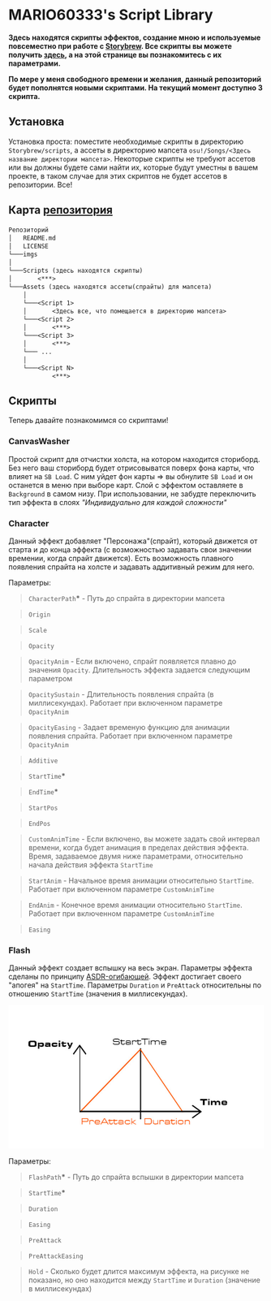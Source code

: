 # MARIO60333's Script Library

**Здесь находятся скрипты эффектов, создание мною и используемые повсеместно при работе с [Storybrew](https://github.com/Damnae/storybrew). Все скрипты вы можете получить [здесь](https://github.com/MARIO60333/mario60333.github.io), а на этой странице вы познакомитесь с их параметрами.**

**По мере у меня свободного времени и желания, данный репозиторий будет пополнятся новыми скриптами. На текущий момент доступно 3 скрипта.**

## Установка

Установка проста: поместите необходимые скрипты в директорию `Storybrew/scripts`, а ассеты в директорию мапсета `osu!/Songs/<Здесь название директории мапсета>`. Некоторые скрипты не требуют ассетов или вы должны будете сами найти их, которые будут уместны в вашем проекте, в таком случае для этих скриптов не будет ассетов в репозитории. Все!

## Карта [репозитория](https://github.com/MARIO60333/mario60333.github.io)

```
Репозиторий
│   README.md
│   LICENSE
└───imgs
│
└───Scripts (здесь находятся скрипты)
│       <***>
└───Assets (здесь находятся ассеты(спрайты) для мапсета)
    │
    └───<Script 1>
    │       <Здесь все, что помещается в директорию мапсета>
    └───<Script 2>
    │       <***>
    └───<Script 3>
    │       <***>
    └─── ...
    │
    └───<Script N>
            <***>
```

## Скрипты

Теперь давайте познакомимся со скриптами!

### CanvasWasher

Простой скрипт для отчистки холста, на котором находится сториборд. Без него ваш сториборд будет отрисовыватся поверх фона карты, что влияет на `SB Load`. С ним уйдет фон карты => вы обнулите `SB Load` и он останется в меню при выборе карт. Слой с эффектом оставляете в `Background` в самом низу.
При использовании, не забудте переключить тип эффекта в слоях _"Индивидуально для каждой сложности"_

### Character

Данный эффект добавляет "Персонажа"(спрайт), который движется от старта и до конца эффекта (с возможностью задавать свои значении времении, когда спрайт движется). Есть возможность плавного появления спрайта на холсте и задавать аддитивный режим для него.

Параметры:

> `CharacterPath`**\*** - Путь до спрайта в директории мапсета

> `Origin`

> `Scale`

> `Opacity`

> `OpacityAnim` - Если включено, спрайт появляется плавно до значения `Opacity`. Длительность эффекта задается следующим параметром

> `OpacitySustain` - Длительность появления спрайта (в миллисекундах). Работает при включенном параметре `OpacityAnim`

> `OpacityEasing` - Задает временую функцию для анимации появления спрайта. Работает при включенном параметре `OpacityAnim`

> `Additive`

> `StartTime`**\***

> `EndTime`**\***

> `StartPos`

> `EndPos`

> `CustomAnimTime` - Если включено, вы можете задать свой интервал времени, когда будет анимация в пределах действия эффекта. Время, задаваемое двумя ниже параметрами, относительно начала действия эффекта `StartTime`

> `StartAnim` - Начальное время анимации относительно `StartTime`. Работает при включенном параметре `CustomAnimTime`

> `EndAnim` - Конечное время анимации относительно `StartTime`. Работает при включенном параметре `CustomAnimTime`

> `Easing`

### Flash

Данный эффект создает вспышку на весь экран. Параметры эффекта сделаны по принципу [ASDR-огибающей](https://ru.wikipedia.org/wiki/ADSR-%D0%BE%D0%B3%D0%B8%D0%B1%D0%B0%D1%8E%D1%89%D0%B0%D1%8F). Эффект достигает своего "апогея" на `StartTime`. Параметры `Duration` и `PreAttack` относительны по отношению `StartTime` (значения в миллисекундах).

![ADSR-огибающая эффекта](/imgs/adf.jpg)

Параметры:

> `FlashPath`**\*** - Путь до спрайта вспышки в директории мапсета

> `StartTime`**\***

> `Duration`

> `Easing`

> `PreAttack`

> `PreAttackEasing`

> `Hold` - Сколько будет длится максимум эффекта, на рисунке не показано, но оно находится между `StartTime` и `Duration` (значение в миллисекундах)

